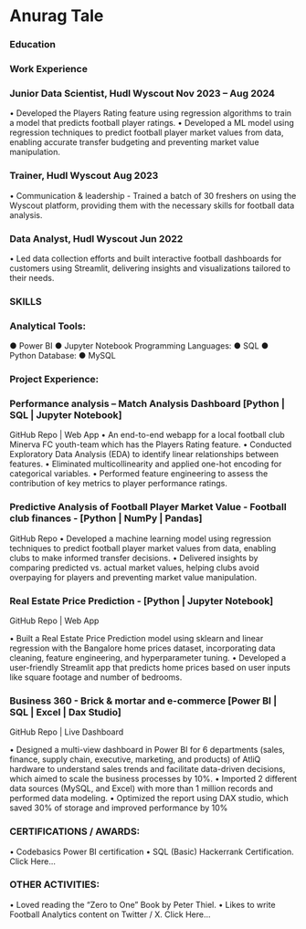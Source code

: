 # Anurag Tale

### Education

### Work Experience
### Junior Data Scientist, Hudl Wyscout 	     						                              Nov 2023 – Aug 2024
•	Developed the Players Rating feature using regression algorithms to train a model that predicts football player ratings.
•	Developed a ML model using regression techniques to predict football player market values from data, enabling accurate transfer budgeting and preventing market value manipulation.
### Trainer, Hudl Wyscout 	     						                                    	                  Aug 2023
•	Communication & leadership - Trained a batch of 30 freshers on using the Wyscout platform, providing them with the necessary skills for football data analysis.
### Data Analyst, Hudl Wyscout 	     						                                        	         Jun 2022 
•	Led data collection efforts and built interactive football dashboards for customers using Streamlit, delivering insights and visualizations tailored to their needs.

### SKILLS 
### Analytical Tools:  
●	Power BI
●	Jupyter Notebook
Programming Languages: 
●	SQL 
●	Python
Database: 
●	MySQL
 

### Project Experience:

### Performance analysis – Match Analysis Dashboard [Python | SQL | Jupyter Notebook] 	                                                                             
GitHub Repo | Web App
•	An end-to-end webapp for a local football club Minerva FC youth-team which has the Players Rating feature.
•	Conducted Exploratory Data Analysis (EDA) to identify linear relationships between features.
•	Eliminated multicollinearity and applied one-hot encoding for categorical variables.
•	Performed feature engineering to assess the contribution of key metrics to player performance ratings.

### Predictive Analysis of Football Player Market Value - Football club finances - [Python | NumPy | Pandas] 		
GitHub Repo
•	Developed a machine learning model using regression techniques to predict football player market values from data, enabling clubs to make informed transfer decisions.
•	Delivered insights by comparing predicted vs. actual market values, helping clubs avoid overpaying for players and preventing market value manipulation.
### Real Estate Price Prediction - [Python | Jupyter Notebook]						                           
GitHub Repo | Web App

•	Built a Real Estate Price Prediction model using sklearn and linear regression with the Bangalore home prices dataset, incorporating data cleaning, feature engineering, and hyperparameter tuning.
•	Developed a user-friendly Streamlit app that predicts home prices based on user inputs like square footage and number of bedrooms.
### Business 360 - Brick & mortar and e-commerce [Power BI | SQL | Excel | Dax Studio]  	                                                             
GitHub Repo | Live Dashboard 

•	Designed a multi-view dashboard in Power BI for 6 departments (sales, finance, supply chain, executive, marketing, and products) of AtliQ hardware to understand sales trends and facilitate data-driven decisions, which aimed to scale the business processes by 10%.
•	Imported 2 different data sources (MySQL, and Excel) with more than 1 million records and performed data modeling. 
•	Optimized the report using DAX studio, which saved 30% of storage and improved performance by 10%

### CERTIFICATIONS / AWARDS:
•	Codebasics Power BI certification
•	SQL (Basic) Hackerrank Certification.  Click Here...

### OTHER ACTIVITIES: 
•	Loved reading the “Zero to One” Book by Peter Thiel.
•	Likes to write Football Analytics content on Twitter / X.  Click Here... 

